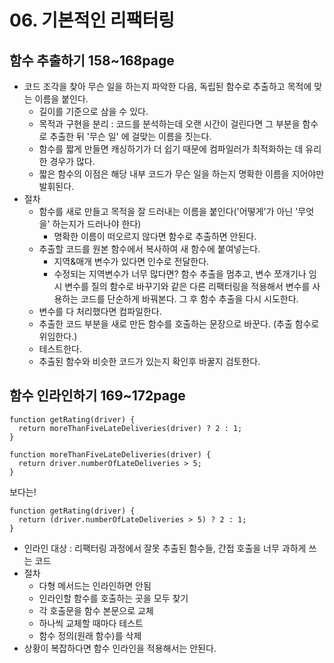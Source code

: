 # 06. 기본적인 리팩터링

## 함수 추출하기 158~168page
- 코드 조각을 찾아 무슨 일을 하는지 파악한 다음, 독립된 함수로 추출하고 목적에 맞는 이름을 붙인다. 
  - 길이를 기준으로 삼을 수 있다. 
  - 목적과 구현을 분리 : 코드를 분석하는데 오랜 시간이 걸린다면 그 부분을 함수로 추출한 뒤 '무슨 일' 에 걸맞는 이름을 짓는다. 
  - 함수를 짧게 만들면 캐싱하기가 더 쉽기 때문에 컴파일러가 최적화하는 데 유리한 경우가 많다. 
  - 짧은 함수의 이점은 해당 내부 코드가 무슨 일을 하는지 명확한 이름을 지어야만 발휘된다. 
- 절차
  - 함수를 새로 만들고 목적을 잘 드러내는 이름을 붙인다('어떻게'가 아닌 '무엇을' 하는지가 드러나야 한다)
    - 명확한 이름이 떠오르지 않다면 함수로 추출하면 안된다. 
  - 추출할 코드를 원본 함수에서 복사하여 새 함수에 붙여넣는다.
    - 지역&매개 변수가 있다면 인수로 전달한다. 
    - 수정되는 지역변수가 너무 많다면? 함수 추출을 멈추고, 변수 쪼개기나 임시 변수를 질의 함수로 바꾸기와 같은 다른 리팩터링을 적용해서 변수를 사용하는 코드를 단순하게 바꿔본다. 그 후 함수 추출을 다시 시도한다.
  - 변수를 다 처리했다면 컴파일한다.
  - 추출한 코드 부분을 새로 만든 함수를 호출하는 문장으로 바꾼다. (추출 함수로 위임한다.)
  - 테스트한다.
  - 추출된 함수와 비슷한 코드가 있는지 확인후 바꿀지 검토한다. 

## 함수 인라인하기 169~172page
```
function getRating(driver) {
  return moreThanFiveLateDeliveries(driver) ? 2 : 1;
}

function moreThanFiveLateDeliveries(driver) {
  return driver.numberOfLateDeliveries > 5;
}
```
보다는!
```
function getRating(driver) {
  return (driver.numberOfLateDeliveries > 5) ? 2 : 1;
}
```
- 인라인 대상 : 리팩터링 과정에서 잘못 추출된 함수들, 간접 호출을 너무 과하게 쓰는 코드
- 절차
  - 다형 메서드는 인라인하면 안됨
  - 인라인할 함수를 호출하는 곳을 모두 찾기
  - 각 호출문을 함수 본문으로 교체
  - 하나씩 교체할 때마다 테스트 
  - 함수 정의(원래 함수)를 삭제 
- 상황이 복잡하다면 함수 인라인을 적용해서는 안된다. 
